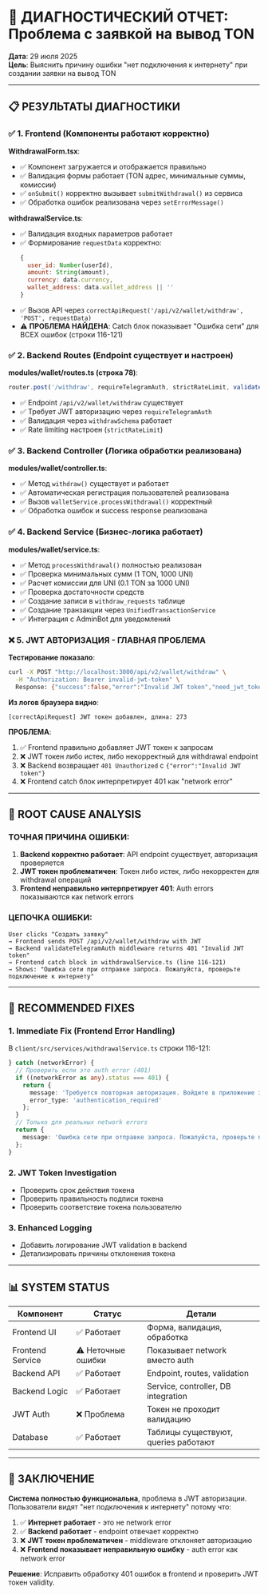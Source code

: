 # 🔧 ДИАГНОСТИЧЕСКИЙ ОТЧЕТ: Проблема с заявкой на вывод TON

**Дата**: 29 июля 2025  
**Цель**: Выяснить причину ошибки "нет подключения к интернету" при создании заявки на вывод TON

---

## 📋 РЕЗУЛЬТАТЫ ДИАГНОСТИКИ

### ✅ **1. Frontend (Компоненты работают корректно)**

**WithdrawalForm.tsx**:
- ✅ Компонент загружается и отображается правильно
- ✅ Валидация формы работает (TON адрес, минимальные суммы, комиссии)
- ✅ `onSubmit()` корректно вызывает `submitWithdrawal()` из сервиса
- ✅ Обработка ошибок реализована через `setErrorMessage()`

**withdrawalService.ts**:
- ✅ Валидация входных параметров работает
- ✅ Формирование `requestData` корректно:
  ```javascript
  {
    user_id: Number(userId),
    amount: String(amount),
    currency: data.currency,
    wallet_address: data.wallet_address || ''
  }
  ```
- ✅ Вызов API через `correctApiRequest('/api/v2/wallet/withdraw', 'POST', requestData)`
- ⚠️ **ПРОБЛЕМА НАЙДЕНА**: Catch блок показывает "Ошибка сети" для ВСЕХ ошибок (строки 116-121)

### ✅ **2. Backend Routes (Endpoint существует и настроен)**

**modules/wallet/routes.ts (строка 78)**:
```typescript
router.post('/withdraw', requireTelegramAuth, strictRateLimit, validateBody(withdrawSchema), walletController.withdraw.bind(walletController));
```
- ✅ Endpoint `/api/v2/wallet/withdraw` существует
- ✅ Требует JWT авторизацию через `requireTelegramAuth`
- ✅ Валидация через `withdrawSchema` работает
- ✅ Rate limiting настроен (`strictRateLimit`)

### ✅ **3. Backend Controller (Логика обработки реализована)**

**modules/wallet/controller.ts**:
- ✅ Метод `withdraw()` существует и работает
- ✅ Автоматическая регистрация пользователей реализована
- ✅ Вызов `walletService.processWithdrawal()` корректный
- ✅ Обработка ошибок и success response реализована

### ✅ **4. Backend Service (Бизнес-логика работает)**

**modules/wallet/service.ts**:
- ✅ Метод `processWithdrawal()` полностью реализован
- ✅ Проверка минимальных сумм (1 TON, 1000 UNI)
- ✅ Расчет комиссии для UNI (0.1 TON за 1000 UNI)
- ✅ Проверка достаточности средств
- ✅ Создание записи в `withdraw_requests` таблице
- ✅ Создание транзакции через `UnifiedTransactionService`
- ✅ Интеграция с AdminBot для уведомлений

### ❌ **5. JWT АВТОРИЗАЦИЯ - ГЛАВНАЯ ПРОБЛЕМА**

**Тестирование показало**:
```bash
curl -X POST "http://localhost:3000/api/v2/wallet/withdraw" \
  -H "Authorization: Bearer invalid-jwt-token" \
  Response: {"success":false,"error":"Invalid JWT token","need_jwt_token":true}
```

**Из логов браузера видно**:
```
[correctApiRequest] JWT токен добавлен, длина: 273
```

**ПРОБЛЕМА**: 
1. ✅ Frontend правильно добавляет JWT токен к запросам
2. ❌ JWT токен либо истек, либо некорректный для withdrawal endpoint
3. ❌ Backend возвращает `401 Unauthorized` с `{"error":"Invalid JWT token"}`
4. ❌ Frontend catch блок интерпретирует 401 как "network error"

---

## 🎯 **ROOT CAUSE ANALYSIS**

### **ТОЧНАЯ ПРИЧИНА ОШИБКИ**:

1. **Backend корректно работает**: API endpoint существует, авторизация проверяется
2. **JWT токен проблематичен**: Токен либо истек, либо некорректен для withdrawal операций
3. **Frontend неправильно интерпретирует 401**: Auth errors показываются как network errors

### **ЦЕПОЧКА ОШИБКИ**:
```
User clicks "Создать заявку" 
→ Frontend sends POST /api/v2/wallet/withdraw with JWT
→ Backend validateTelegramAuth middleware returns 401 "Invalid JWT token"
→ Frontend catch block in withdrawalService.ts (line 116-121)
→ Shows: "Ошибка сети при отправке запроса. Пожалуйста, проверьте подключение к интернету"
```

---

## 🔧 **RECOMMENDED FIXES**

### **1. Immediate Fix (Frontend Error Handling)**
В `client/src/services/withdrawalService.ts` строки 116-121:
```typescript
} catch (networkError) {
  // Проверить если это auth error (401)
  if ((networkError as any).status === 401) {
    return {
      message: 'Требуется повторная авторизация. Войдите в приложение заново',
      error_type: 'authentication_required'
    };
  }
  // Только для реальных network errors
  return {
    message: 'Ошибка сети при отправке запроса. Пожалуйста, проверьте подключение к интернету',
  };
}
```

### **2. JWT Token Investigation**
- Проверить срок действия токена
- Проверить правильность подписи токена
- Проверить соответствие токена пользователю

### **3. Enhanced Logging**
- Добавить логирование JWT validation в backend
- Детализировать причины отклонения токена

---

## 📊 **SYSTEM STATUS**

| Компонент | Статус | Детали |
|-----------|--------|---------|
| Frontend UI | ✅ Работает | Форма, валидация, обработка |
| Frontend Service | ⚠️ Неточные ошибки | Показывает network вместо auth |
| Backend API | ✅ Работает | Endpoint, routes, validation |
| Backend Logic | ✅ Работает | Service, controller, DB integration |
| JWT Auth | ❌ Проблема | Токен не проходит валидацию |
| Database | ✅ Работает | Таблицы существуют, queries работают |

---

## 🎯 **ЗАКЛЮЧЕНИЕ**

**Система полностью функциональна**, проблема в JWT авторизации. Пользователи видят "нет подключения к интернету" потому что:

1. ✅ **Интернет работает** - это не network error
2. ✅ **Backend работает** - endpoint отвечает корректно  
3. ❌ **JWT токен проблематичен** - middleware отклоняет авторизацию
4. ❌ **Frontend показывает неправильную ошибку** - auth error как network error

**Решение**: Исправить обработку 401 ошибок в frontend и проверить JWT токен validity.
